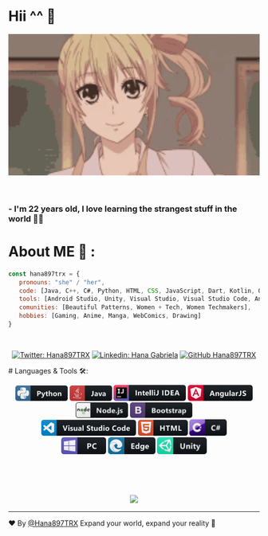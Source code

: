 # Hii ^^ 👋

<div align="center">
<img hight="200" width="600" alt="GIF" align="center" src="./assets/hello.gif">
</div>

</br>

</br>

### - I'm 22 years old, I love learning the strangest stuff in the world 👻👀
# About ME 💬 :

```javascript
const hana897trx = {
   pronouns: "she" / "her",
   code: [Java, C++, C#, Python, HTML, CSS, JavaScript, Dart, Kotlin, OpenGL, MySQL, NodeJS, MongoDB],
   tools: [Android Studio, Unity, Visual Studio, Visual Studio Code, Anaconda, DataGrip, Azure, AWS],
   comunities: [Beautiful Patterns, Women + Tech, Women Techmakers],
   hobbies: [Gaming, Anime, Manga, WebComics, Drawing]
}
```

</br>
<div align="center">

   [![Twitter: Hana897TRX](https://img.shields.io/twitter/follow/Hana897TRX?style=social)](https://twitter.com/Hana897TRX)
   [![Linkedin: Hana Gabriela](https://img.shields.io/badge/-Gabriela_Fernanda-blueviolet?style=flat-square&logo=Linkedin&logoColor=white&link=https://www.linkedin.com/in/gabriela-soto-rmrz/)](https://www.linkedin.com/in/gabriela-soto-rmrz/)
   [![GitHub Hana897TRX](https://img.shields.io/github/followers/Hana897TRX?label=follow&style=social)](https://github.com/Hana897TRX)

</div>
# Languages & Tools  🛠:
</br>

<p align="center">

<img src="./assets/icons/python.png" alt="python" width="105" hight="50">
<img src="./assets/icons/java.png" alt="java"  width="85" hight="50">
<img src="./assets/icons/intellij.png" alt="intellij"  width="145" hight="50">
<img src="./assets/icons/angular.png" alt="angular"  width="130" hight="50">
<img src="./assets/icons/nodejs.png" alt="nodejs"  width="105" hight="50">
<img src="./assets/icons/bootstrap.png" alt="bootstrap"  width="125" hight="50">
</br>
<img src="./assets/icons/visualstudio_code.png" alt="visualstudio_code" width="190" hight="40">
<img src="./assets/icons/html.png" alt="html" width="100" hight="50">
<img src="./assets/icons/csharp.png" alt="csharp" width="75" hight="50">
</br>
<img src="./assets/icons/pc.png" alt="pc" width="90" hight="50">
<img src="./assets/icons/edge.png" alt="edge" width="95" hight="50">
<img src="./assets/icons/unity.png" alt="unity" width="100" hight="50">
</p>
</br>
</br>
</br>


<!--
# Contact Me :

<p>
 </br>

<img hight="320" width="450" align="right" alt="GIF" src="./assets/93195.gif">

If you want to reach out to me about anything, be it some doubt or just to hangout and talk or want to game together just ping me 😉.
<a href="https://www.linkedin.com/in/ashutosh-saxena-7b326817b/">
  <img align="left" alt="Linkedin" width="150" hight="100" src="./assets/icons/linkedin.png" />
</br>
</br>
</br>
</a>
<a href="https://www.reddit.com/user/X_Ashutosh_X">
  <img align="left" alt=" Reddit" width="130" hight="100" src="./assets/icons/reddit.png" />
</a>
<a href="https://steamcommunity.com/profiles/76561198182224539/">
  <img align="left" alt="Steam" width="130" hight="100" src="./assets/icons/steam.png" />
</a>
 </p>
 -->
 
 <p align="center" >  
  <a href="https://github.com/anuraghazra/github-readme-stats"> 
<img  src="https://github-readme-stats.vercel.app/api?username=Hana897TRX&show_icons=true&theme=radical"/>
  </a>
  </p>

*************

❤️ By [@Hana897TRX](https://github.com/Hana897TRX) Expand your world, expand your reality 💜
